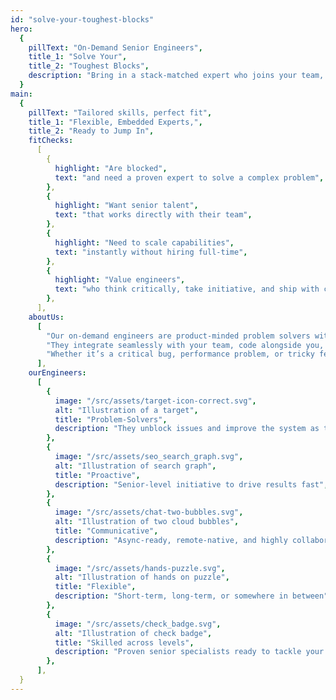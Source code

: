 ```yaml
---
id: "solve-your-toughest-blocks"
hero:
  {
    pillText: "On-Demand Senior Engineers",
    title_1: "Solve Your",
    title_2: "Toughest Blocks",
    description: "Bring in a stack-matched expert who joins your team, tackles the tricky issues slowing you down, and leaves the system better than they found it.",
  }
main:
  {
    pillText: "Tailored skills, perfect fit",
    title_1: "Flexible, Embedded Experts,",
    title_2: "Ready to Jump In",
    fitChecks:
      [
        {
          highlight: "Are blocked",
          text: "and need a proven expert to solve a complex problem",
        },
        {
          highlight: "Want senior talent",
          text: "that works directly with their team",
        },
        {
          highlight: "Need to scale capabilities",
          text: "instantly without hiring full-time",
        },
        {
          highlight: "Value engineers",
          text: "who think critically, take initiative, and ship with care",
        },
      ],
    aboutUs:
      [
        "Our on-demand engineers are product-minded problem solvers with deep expertise in React, Next.js, Node.js, and more.",
        "They integrate seamlessly with your team, code alongside you, and explain solutions as they go.",
        "Whether it’s a critical bug, performance problem, or tricky feature, they act independently and deliver results immediately. Transparent rates, quick start, UK/EU time-zone overlap.",
      ],
    ourEngineers:
      [
        {
          image: "/src/assets/target-icon-correct.svg",
          alt: "Illustration of a target",
          title: "Problem-Solvers",
          description: "They unblock issues and improve the system as they work",
        },
        {
          image: "/src/assets/seo_search_graph.svg",
          alt: "Illustration of search graph",
          title: "Proactive",
          description: "Senior-level initiative to drive results fast",
        },
        {
          image: "/src/assets/chat-two-bubbles.svg",
          alt: "Illustration of two cloud bubbles",
          title: "Communicative",
          description: "Async-ready, remote-native, and highly collaborative",
        },
        {
          image: "/src/assets/hands-puzzle.svg",
          alt: "Illustration of hands on puzzle",
          title: "Flexible",
          description: "Short-term, long-term, or somewhere in between",
        },
        {
          image: "/src/assets/check_badge.svg",
          alt: "Illustration of check badge",
          title: "Skilled across levels",
          description: "Proven senior specialists ready to tackle your toughest challenges",
        },
      ],
  }
---
```

